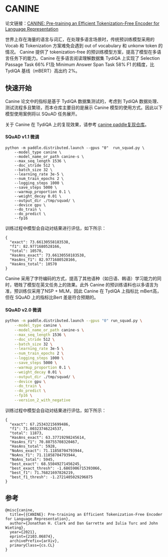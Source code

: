 # CANINE

论文链接：[CANINE: Pre-training an Efficient Tokenization-Free Encoder for Language Representation](https://paperswithcode.com/paper/canine-pre-training-an-efficient-tokenization) 

世界上存在海量的语言与词汇，在处理多语言场景时，传统预训练模型采用的 Vocab 和 Tokenization 方案难免会遇到 out of vocabulary 和 unkonw token 的情况。 Canine 提供了 tokenization-free 的预训练模型方案，提高了模型在多语言任务下的能力。Canine 在多语言阅读理解数据集 TydiQA 上实现了 Selection Passage Task 66% F1及 Minimum Answer Span Task 58% F1 的精度，比 TydiQA 基线（mBERT）高出约 2%。

## 快速开始

Canine 论文中的指标是基于 TydiQA 数据集测试的，考虑到 TydiQA 数据处理、测试流程多且繁琐，而本仓库主要目的是展示 Canine 模型的使用方式。因此以下模型使用案例将以 SQuAD 任务展开。

关于 Canine 在 TydiQA 上的复现效果，请参考 [canine paddle复现仓库](https://github.com/kevinng77/canine_paddle)。

#### SQuAD v1.1 微调

```shell
python -m paddle.distributed.launch --gpus "0"  run_squad.py \
    --model_type canine \
    --model_name_or_path canine-s \
    --max_seq_length 1536 \
    --doc_stride 512 \
    --batch_size 32 \
    --learning_rate 3e-5 \
    --num_train_epochs 2 \
    --logging_steps 1000 \
    --save_steps 5000 \
    --warmup_proportion 0.1 \
    --weight_decay 0.01 \
    --output_dir ./tmp/squad/ \
    --device gpu \
    --do_train \
    --do_predict \
    --fp16
```

训练过程中模型会自动对结果进行评估，如下所示：

```shell
{
  "exact": 73.66130558183538,
  "f1": 82.9771680528166,
  "total": 10570,
  "HasAns_exact": 73.66130558183538,
  "HasAns_f1": 82.9771680528166,
  "HasAns_total": 10570
}
```

Canine 采用了字符编码的方式，提高了其他语种（如日语、韩语）学习能力的同时，牺牲了模型在英文任务上的效果。此外 Canine 的预训练语料也以多语言为准，预训练仅采用了NSP + MLM，因此 Canine 在 TydiQA 上指标比 mBert高，但在 SQuAD 上的指标比Bert 差是符合预期的。

#### SQuAD v2.0 微调

```bash
python -m paddle.distributed.launch --gpus "0" run_squad.py \
    --model_type canine \
    --model_name_or_path canine-s \
    --max_seq_length 1536 \
    --doc_stride 512 \
    --batch_size 32 \
    --learning_rate 3e-5 \
    --num_train_epochs 2 \
    --logging_steps 1000 \
    --save_steps 5000 \
    --warmup_proportion 0.1 \
    --weight_decay 0.01 \
    --output_dir ./tmp/squad/ \
    --device gpu \
    --do_train \
    --do_predict \
    --fp16 \
    --version_2_with_negative
```

训练过程中模型会自动对结果进行评估，如下所示：

```shell
{
  "exact": 67.25343215699486,
  "f1": 71.00323746224537,
  "total": 11873,
  "HasAns_exact": 63.37719298245614,
  "HasAns_f1": 70.88755708320467,
  "HasAns_total": 5928,
  "NoAns_exact": 71.11858704793944,
  "NoAns_f1": 71.11858704793944,
  "NoAns_total": 5945,
  "best_exact": 68.55049271456245,
  "best_exact_thresh": -1.6865906715393066,
  "best_f1": 71.76821697826219,
  "best_f1_thresh": -1.2721405029296875
}
```

## 参考

```
@misc{canine,
  title={{CANINE}: Pre-training an Efficient Tokenization-Free Encoder for Language Representation},
  author={Jonathan H. Clark and Dan Garrette and Iulia Turc and John Wieting},
  year={2021},
  eprint={2103.06874},
  archivePrefix={arXiv},
  primaryClass={cs.CL}
}
```


